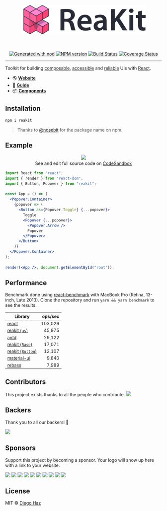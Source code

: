 <p align="center">
  <br><br><br>
  <img src="logo/logo.png" alt="reakit" width="400" />
  <br><br><br><br>
  <a href="https://github.com/diegohaz/nod"><img alt="Generated with nod" src="https://img.shields.io/badge/generator-nod-2196F3.svg?style=flat-square" /></a>
  <a href="https://npmjs.org/package/reakit"><img alt="NPM version" src="https://img.shields.io/npm/v/reakit.svg?style=flat-square" /></a>
  <a href="https://travis-ci.org/diegohaz/reakit"><img alt="Build Status" src="https://img.shields.io/travis/diegohaz/reakit/master.svg?style=flat-square" /></a>
  <a href="https://codecov.io/gh/diegohaz/reakit/branch/master"><img alt="Coverage Status" src="https://img.shields.io/codecov/c/github/diegohaz/reakit/master.svg?style=flat-square" /></a>
</p>

---

Toolkit for building [composable](https://reakit.io/guide/principles/composability), [accessible](https://reakit.io/guide/principles/accessibility) and [reliable](https://reakit.io/guide/principles/reliability) UIs with [React](https://reactjs.org/).

- 🌎 [**Website**](https://reakit.io)
- 📖 [**Guide**](https://reakit.io/guide)
- 📦 [**Components**](https://reakit.io/components)

## Installation

```sh
npm i reakit
```

> Thanks to [@nosebit](https://github.com/nosebit) for the package name on npm.

## Example

<p align="center">
  <img
    src="https://user-images.githubusercontent.com/3068563/35465289-0cb7fe96-02e2-11e8-8bc5-60abcb6e92ac.gif"
    width="200"
  /><br />
  See and edit full source code on <a href="https://codesandbox.io/s/m4n32vjkoj">CodeSandbox</a>
</p>

```jsx
import React from "react";
import { render } from "react-dom";
import { Button, Popover } from "reakit";

const App = () => (
  <Popover.Container>
    {popover => (
      <Button as={Popover.Toggle} {...popover}>
        Toggle
        <Popover {...popover}>
          <Popover.Arrow />
          Popover
        </Popover>
      </Button>
    )}
  </Popover.Container>
);

render(<App />, document.getElementById("root"));
```

## Performance

Benchmark done using [react-benchmark](https://github.com/Rowno/react-benchmark) with MacBook Pro (Retina, 13-inch, Late 2013). Clone the repository and run `yarn && yarn benchmark` to see the results.

| Library | ops/sec |
| ------- | -------:|
| [react](benchmark/cases/react.js) | 103,029 |
| [reakit (`as`)](benchmark/cases/reakit-as.js) | 45,975 |
| [antd](https://github.com/ant-design/ant-design) | 29,122 |
| [reakit (`Base`)](benchmark/cases/reakit-base.js) | 17,071 |
| [reakit (`Button`)](benchmark/cases/reakit-button.js) | 12,107 |
| [material-ui](https://github.com/mui-org/material-ui) | 9,840 |
| [rebass](https://github.com/jxnblk/rebass) | 7,989 |


## Contributors

This project exists thanks to all the people who contribute.
<a href="https://github.com/diegohaz/reakit/graphs/contributors"><img src="https://opencollective.com/reakit/contributors.svg?width=890&button=false" /></a>


## Backers

Thank you to all our backers! 🙏

<a href="https://opencollective.com/reakit#backers" target="_blank"><img src="https://opencollective.com/reakit/backers.svg?width=890"></a>


## Sponsors

Support this project by becoming a sponsor. Your logo will show up here with a link to your website.

<a href="https://opencollective.com/reakit/sponsor/0/website" target="_blank"><img src="https://opencollective.com/reakit/sponsor/0/avatar.svg"></a>
<a href="https://opencollective.com/reakit/sponsor/1/website" target="_blank"><img src="https://opencollective.com/reakit/sponsor/1/avatar.svg"></a>
<a href="https://opencollective.com/reakit/sponsor/2/website" target="_blank"><img src="https://opencollective.com/reakit/sponsor/2/avatar.svg"></a>
<a href="https://opencollective.com/reakit/sponsor/3/website" target="_blank"><img src="https://opencollective.com/reakit/sponsor/3/avatar.svg"></a>
<a href="https://opencollective.com/reakit/sponsor/4/website" target="_blank"><img src="https://opencollective.com/reakit/sponsor/4/avatar.svg"></a>
<a href="https://opencollective.com/reakit/sponsor/5/website" target="_blank"><img src="https://opencollective.com/reakit/sponsor/5/avatar.svg"></a>
<a href="https://opencollective.com/reakit/sponsor/6/website" target="_blank"><img src="https://opencollective.com/reakit/sponsor/6/avatar.svg"></a>
<a href="https://opencollective.com/reakit/sponsor/7/website" target="_blank"><img src="https://opencollective.com/reakit/sponsor/7/avatar.svg"></a>
<a href="https://opencollective.com/reakit/sponsor/8/website" target="_blank"><img src="https://opencollective.com/reakit/sponsor/8/avatar.svg"></a>
<a href="https://opencollective.com/reakit/sponsor/9/website" target="_blank"><img src="https://opencollective.com/reakit/sponsor/9/avatar.svg"></a>

## License

MIT © [Diego Haz](https://github.com/diegohaz)
